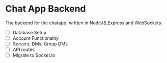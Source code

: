 # Chat App Backend

The backend for the chatapp, written in NodeJS,Express and WebSockets.

- [ ] Database Setup
- [ ] Account Functionality
- [ ] Servers, DMs, Group DMs
- [ ] API routes
- [ ] Migrate to Socket.io